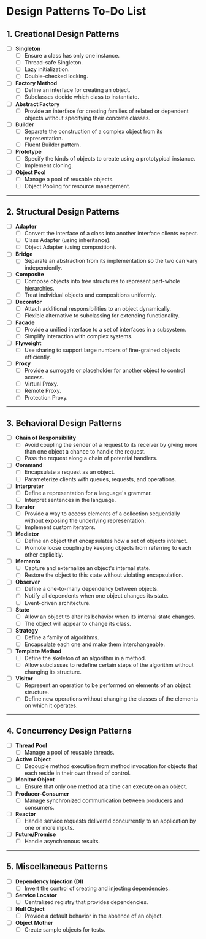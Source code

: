 # Design Patterns To-Do List

## 1. **Creational Design Patterns**

- [ ] **Singleton**
  - [ ] Ensure a class has only one instance.
  - [ ] Thread-safe Singleton.
  - [ ] Lazy initialization.
  - [ ] Double-checked locking.
  
- [ ] **Factory Method**
  - [ ] Define an interface for creating an object.
  - [ ] Subclasses decide which class to instantiate.
  
- [ ] **Abstract Factory**
  - [ ] Provide an interface for creating families of related or dependent objects without specifying their concrete classes.
  
- [ ] **Builder**
  - [ ] Separate the construction of a complex object from its representation.
  - [ ] Fluent Builder pattern.
  
- [ ] **Prototype**
  - [ ] Specify the kinds of objects to create using a prototypical instance.
  - [ ] Implement cloning.
  
- [ ] **Object Pool**
  - [ ] Manage a pool of reusable objects.
  - [ ] Object Pooling for resource management.

---

## 2. **Structural Design Patterns**

- [ ] **Adapter**
  - [ ] Convert the interface of a class into another interface clients expect.
  - [ ] Class Adapter (using inheritance).
  - [ ] Object Adapter (using composition).
  
- [ ] **Bridge**
  - [ ] Separate an abstraction from its implementation so the two can vary independently.
  
- [ ] **Composite**
  - [ ] Compose objects into tree structures to represent part-whole hierarchies.
  - [ ] Treat individual objects and compositions uniformly.

- [ ] **Decorator**
  - [ ] Attach additional responsibilities to an object dynamically.
  - [ ] Flexible alternative to subclassing for extending functionality.
  
- [ ] **Facade**
  - [ ] Provide a unified interface to a set of interfaces in a subsystem.
  - [ ] Simplify interaction with complex systems.
  
- [ ] **Flyweight**
  - [ ] Use sharing to support large numbers of fine-grained objects efficiently.
  
- [ ] **Proxy**
  - [ ] Provide a surrogate or placeholder for another object to control access.
  - [ ] Virtual Proxy.
  - [ ] Remote Proxy.
  - [ ] Protection Proxy.

---

## 3. **Behavioral Design Patterns**

- [ ] **Chain of Responsibility**
  - [ ] Avoid coupling the sender of a request to its receiver by giving more than one object a chance to handle the request.
  - [ ] Pass the request along a chain of potential handlers.

- [ ] **Command**
  - [ ] Encapsulate a request as an object.
  - [ ] Parameterize clients with queues, requests, and operations.

- [ ] **Interpreter**
  - [ ] Define a representation for a language's grammar.
  - [ ] Interpret sentences in the language.

- [ ] **Iterator**
  - [ ] Provide a way to access elements of a collection sequentially without exposing the underlying representation.
  - [ ] Implement custom iterators.

- [ ] **Mediator**
  - [ ] Define an object that encapsulates how a set of objects interact.
  - [ ] Promote loose coupling by keeping objects from referring to each other explicitly.

- [ ] **Memento**
  - [ ] Capture and externalize an object's internal state.
  - [ ] Restore the object to this state without violating encapsulation.

- [ ] **Observer**
  - [ ] Define a one-to-many dependency between objects.
  - [ ] Notify all dependents when one object changes its state.
  - [ ] Event-driven architecture.
  
- [ ] **State**
  - [ ] Allow an object to alter its behavior when its internal state changes.
  - [ ] The object will appear to change its class.

- [ ] **Strategy**
  - [ ] Define a family of algorithms.
  - [ ] Encapsulate each one and make them interchangeable.
  
- [ ] **Template Method**
  - [ ] Define the skeleton of an algorithm in a method.
  - [ ] Allow subclasses to redefine certain steps of the algorithm without changing its structure.

- [ ] **Visitor**
  - [ ] Represent an operation to be performed on elements of an object structure.
  - [ ] Define new operations without changing the classes of the elements on which it operates.

---

## 4. **Concurrency Design Patterns**

- [ ] **Thread Pool**
  - [ ] Manage a pool of reusable threads.
  
- [ ] **Active Object**
  - [ ] Decouple method execution from method invocation for objects that each reside in their own thread of control.

- [ ] **Monitor Object**
  - [ ] Ensure that only one method at a time can execute on an object.
  
- [ ] **Producer-Consumer**
  - [ ] Manage synchronized communication between producers and consumers.

- [ ] **Reactor**
  - [ ] Handle service requests delivered concurrently to an application by one or more inputs.

- [ ] **Future/Promise**
  - [ ] Handle asynchronous results.
  
---

## 5. **Miscellaneous Patterns**

- [ ] **Dependency Injection (DI)**
  - [ ] Invert the control of creating and injecting dependencies.
  
- [ ] **Service Locator**
  - [ ] Centralized registry that provides dependencies.
  
- [ ] **Null Object**
  - [ ] Provide a default behavior in the absence of an object.

- [ ] **Object Mother**
  - [ ] Create sample objects for tests.
